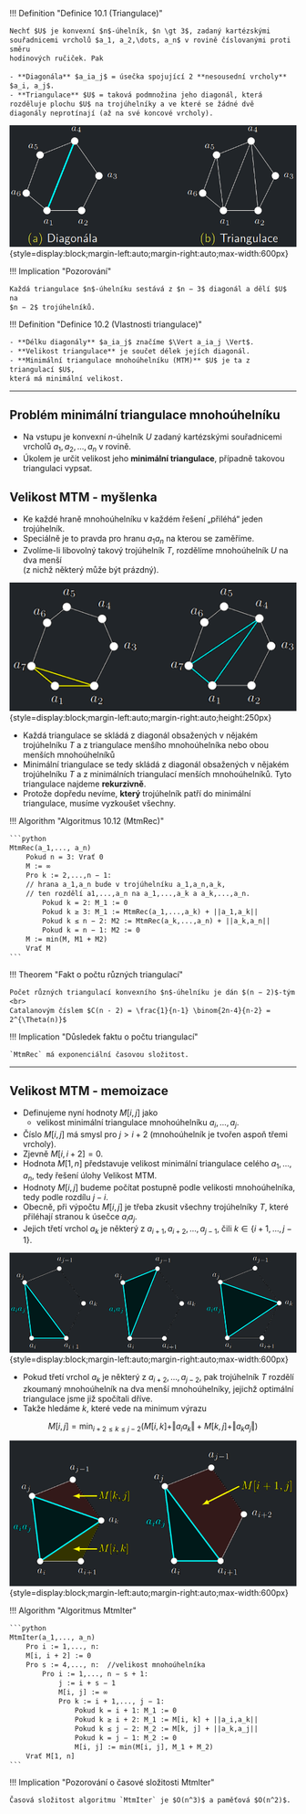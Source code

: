 <a id="def-10.1"></a>
!!! Definition "Definice 10.1 (Triangulace)"

    Nechť $U$ je konvexní $n$-úhelník, $n \gt 3$, zadaný kartézskými
    souřadnicemi vrcholů $a_1, a_2,\dots, a_n$ v rovině číslovanými proti směru
    hodinových ručiček. Pak

    - **Diagonála** $a_ia_j$ = úsečka spojující 2 **nesousední vrcholy** $a_i, a_j$. 
    - **Triangulace** $U$ = taková podmnožina jeho diagonál, která
    rozděluje plochu $U$ na trojúhelníky a ve které se žádné dvě
    diagonály neprotínají (až na své koncové vrcholy).

![ukázka triangulace](../assets/10/triangulation_def.png)
{style=display:block;margin-left:auto;margin-right:auto;max-width:600px}

!!! Implication "Pozorování"

    Každá triangulace $n$-úhelníku sestává z $n − 3$ diagonál a dělí $U$ na
    $n − 2$ trojúhelníků.

<a id="def-10.2"></a>
!!! Definition "Definice 10.2 (Vlastnosti triangulace)"

    - **Délku diagonály** $a_ia_j$ značíme $\Vert a_ia_j \Vert$.
    - **Velikost triangulace** je součet délek jejích diagonál.
    - **Minimální triangulace mnohoúhelníku (MTM)** $U$ je ta z triangulací $U$,
    která má minimální velikost.

--- 

## Problém minimální triangulace mnohoúhelníku

- Na vstupu je konvexní $n$-úhelník $U$ zadaný kartézskými souřadnicemi vrcholů $a_1, a_2,\dots, a_n$ v rovině.
- Úkolem je určit velikost jeho **minimální triangulace**, případně takovou triangulaci vypsat.

## Velikost MTM - myšlenka

- Ke každé hraně mnohoúhelníku v každém řešení „přiléhá“ jeden trojúhelník.
- Speciálně je to pravda pro hranu $a_1a_n$ na kterou se zaměříme.
- Zvolíme-li libovolný takový trojúhelník $T$, rozdělíme mnohoúhelník $U$ na dva menší <br>
  (z nichž některý může být prázdný).

![ukázka triangulace](../assets/10/mtm_idea.png){style=display:block;margin-left:auto;margin-right:auto;height:250px}

- Každá triangulace se skládá z diagonál obsažených v nějakém trojúhelníku $T$ a z triangulace menšího mnohoúhelníka
  nebo obou menších mnohoúhelníků
- Minimální triangulace se tedy skládá z diagonál obsažených v nějakém trojúhelníku $T$ a z minimálních triangulací
  menších mnohoúhelníků. Tyto triangulace najdeme **rekurzivně**.
- Protože dopředu nevíme, **který** trojúhelník patří do minimální triangulace, musíme vyzkoušet všechny.

<a id="algo-10.12"></a>
!!! Algorithm "Algoritmus 10.12 (MtmRec)"

    ```python
    MtmRec(a_1,..., a_n)
        Pokud n = 3: Vrať 0
        M := ∞
        Pro k := 2,...,n − 1:
        // hrana a_1,a_n bude v trojúhelníku a_1,a_n,a_k,
        // ten rozdělí a1,...,a_n na a_1,...,a_k a a_k,...,a_n.
            Pokud k = 2: M_1 := 0
            Pokud k ≥ 3: M_1 := MtmRec(a_1,...,a_k) + ||a_1,a_k||
            Pokud k ≤ n − 2: M2 := MtmRec(a_k,...,a_n) + ||a_k,a_n||
            Pokud k = n − 1: M2 := 0
        M := min(M, M1 + M2)
        Vrať M
    ```

!!! Theorem "Fakt o počtu různých triangulací"

    Počet různých triangulací konvexního $n$-úhelníku je dán $(n − 2)$-tým <br>
    Catalanovým číslem $C(n - 2) = \frac{1}{n-1} \binom{2n-4}{n-2} = 2^{\Theta(n)}$

!!! Implication "Důsledek faktu o počtu triangulací"

    `MtmRec` má exponenciální časovou složitost.

---

## Velikost MTM - memoizace

- Definujeme nyní hodnoty $M[i, j]$ jako
    - velikost minimální triangulace mnohoúhelníku $a_i ,\dots, a_j$.
- Číslo $M[i, j]$ má smysl pro $j \gt i + 2$ (mnohoúhelník je tvořen aspoň třemi vrcholy).
- Zjevně $M[i, i + 2] = 0$.
- Hodnota $M[1, n]$ představuje velikost minimální triangulace celého $a_1,\dots, a_n$, tedy řešení úlohy Velikost MTM.
- Hodnoty $M[i, j]$ budeme počítat postupně podle velikosti mnohoúhelníka, tedy podle rozdílu $j − i$.
- Obecně, při výpočtu $M[i, j]$ je třeba zkusit všechny trojúhelníky $T$, které přiléhají stranou k úsečce $a_ia_j$.
- Jejich třetí vrchol $a_k$ je některý z $a_{i+1}, a_{i+2},\dots, a_{j−1}$, čili $k \in \{i + 1,\dots, j − 1\}$.

![ukázka principu_iterace](../assets/10/mtm_iter_1.png)
{style=display:block;margin-left:auto;margin-right:auto;max-width:600px}

- Pokud třetí vrchol $a_k$ je některý z $a_{i+2},\dots, a_{j−2}$, pak trojúhelník $T$ rozdělí zkoumaný mnohoúhelník na
  dva menší mnohoúhelníky, jejichž optimální triangulace jsme již spočítali dříve.
- Takže hledáme $k$, které vede na minimum výrazu

$$
M[i, j] = \min_{i+2 \le k \le j-2} (M[i, k] + \Vert a_i a_k \Vert + M[k,j] + \Vert a_k a_j \Vert)
$$

![ukázka principu_iterace](../assets/10/mtm_iter_2.png)
{style=display:block;margin-left:auto;margin-right:auto;max-width:600px}

!!! Algorithm "Algoritmus MtmIter"

    ```python
    MtmIter(a_1,..., a_n)
        Pro i := 1,..., n:
        M[i, i + 2] := 0
        Pro s := 4,..., n:  //velikost mnohoúhelníka
            Pro i := 1,..., n − s + 1:
                j := i + s − 1
                M[i, j] := ∞
                Pro k := i + 1,..., j − 1:
                    Pokud k = i + 1: M_1 := 0
                    Pokud k ≥ i + 2: M_1 := M[i, k] + ||a_i,a_k||
                    Pokud k ≤ j − 2: M_2 := M[k, j] + ||a_k,a_j||
                    Pokud k = j − 1: M_2 := 0
                    M[i, j] := min(M[i, j], M_1 + M_2)
        Vrať M[1, n]
    ```

!!! Implication "Pozorování o časové složitosti MtmIter"

    Časová složitost algoritmu `MtmIter` je $O(n^3)$ a paměťová $O(n^2)$.
